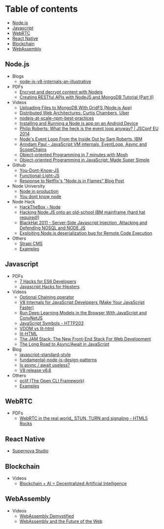 # Table of contents

- [Node.js](#nodejs)
- [Javascript](#javascript)
- [WebRTC](#webrtc)
- [React Native](#react-native)
- [Blockchain](#blockchain)
- [WebAssembly](#webassembly)

## Node.js
  - Blogs
    - [node-js-v8-internals-an-illustrative](https://codeburst.io/node-js-v8-internals-an-illustrative-primer-83766e983bf6)
  - PDFs
    - [Encrypt and decrypt content with Nodejs](pdf/node/Encrypt%20and%20decrypt%20content%20with%20Nodejs%20-%20chris-rock.pdf)
    - [Creating RESTful APIs with NodeJS and MongoDB Tutorial (Part II)](pdf/node/Creating%20RESTful%20APIs%20with%20NodeJS%20and%20MongoDB%20Tutorial%20(Part%20II)%20_%20Adrian%20Mejia%20Blog.pdf)
  - Videos
    - [Uploading Files to MongoDB With GridFS (Node.js App)](https://www.youtube.com/watch?v=3f5Q9wDePzY)
    - [Distributed Web Architectures: Curtis Chambers, Uber](https://www.youtube.com/watch?v=vujVmugFsKc&list=PLFk35rHowTvGUsVMO6r8KPUryn7sjSbjO&index=7&t=0s)
    - [nodejs-at-scale-npm-best-practices](https://blog.risingstack.com/nodejs-at-scale-npm-best-practices)
    - [Installing and Running a Node js app on an Android Device](https://www.youtube.com/watch?v=sOmlK6e4yww)
    - [Philip Roberts: What the heck is the event loop anyway? | JSConf EU 2014](https://www.youtube.com/watch?v=8aGhZQkoFbQ)
    - [Node's Event Loop From the Inside Out by Sam Roberts, IBM](https://www.youtube.com/watch?v=P9csgxBgaZ8)
    - [Arindam Paul - JavaScript VM internals, EventLoop, Async and ScopeChains](https://www.youtube.com/watch?v=QyUFheng6J0)
    - [Object-oriented Programming in 7 minutes with Mosh](https://www.youtube.com/watch?v=pTB0EiLXUC8)
    - [Object-oriented Programming in JavaScript: Made Super Simple](https://www.youtube.com/watch?v=PFmuCDHHpwk)
  - Github
    - [You-Dont-Know-JS](https://github.com/getify/You-Dont-Know-JS)
    - [Functional-Light-JS](https://github.com/getify/Functional-Light-JS)
    - [Response to Netflix's "Node.js in Flames" Blog Post](https://gist.github.com/hueniverse/a3109f716bf25718ba0e)
  - Node University
    - [Node in production](https://node.university/p/node-in-production)
    - [You dont know node](https://node.university/p/you-dont-know-node)
  - Node Hack
    - [HackTheBox - Node](https://www.youtube.com/watch?v=sW10TlZF62w)
    - [Hacking Node.JS onto an old-school IBM mainframe (hard hat required!)](https://www.youtube.com/watch?v=5OHeJca_ByA)
    - [BlackHat 2011 - Server-Side Javascript Injection, Attacking and Defending NOSQL and NODE.JS](https://www.youtube.com/watch?v=ZYiTLZGK4AQ)
    - [Exploiting Node.js deserialization bug for Remote Code Execution](https://www.youtube.com/watch?v=GFacPoWOcw0)
  - Others
    - [Strapi CMS](https://github.com/strapi/strapi)
    - [Examples](/examples/node/readme.md)

## Javascript

  - PDFs
    - [7 Hacks for ES6 Developers](pdf/js/7%20Hacks%20for%20ES6%20Developers%20–%20DailyJS%20–%20Medium.pdf)
    - [Javascript Hacks for Hipsters](pdf/js/Javascript%20Hacks%20for%20Hipsters%20–%20Hacker%20Noon.pdf)
  - Videos
    - [Optional Chaining operator](https://www.youtube.com/watch?v=FKRVqtP8o48)
    - [V8 Internals for JavaScript Developers (Make Your JavaScript Faster)](https://www.youtube.com/watch?v=EhpmNyR2Za0)
    - [Run Deep Learning Models in the Browser With JavaScript and ConvNetJS](https://www.youtube.com/watch?v=out-60vx558)
    - [JavaScript Symbols - HTTP203](https://www.youtube.com/watch?v=qIU151UPOSY)
    - [VDOM vs lit-html](https://www.youtube.com/watch?v=uCHZJy2n8Qs)
    - [lit-HTML](https://www.youtube.com/watch?v=Io6JjgckHbg)
    - [The JAM Stack: The New Front-End Stack For Web Development](https://www.youtube.com/watch?v=_3zYAMkaMf8)
    - [The Long Road to Async/Await in JavaScript](https://www.youtube.com/watch?v=IZIcWl-jq_0)
  - Blog
    - [javascript-standard-style](https://standardjs.com/rules.html#javascript-standard-style)
    - [fundamental-node-js-design-patterns](https://blog.risingstack.com/fundamental-node-js-design-patterns)
    - [Is async / await useless?](https://www.youtube.com/watch?v=ho5PnBOoacw)
    - [V8 release v6.6](https://v8project.blogspot.in/2018/03/v8-release-66.html)
  - Others
    - [oclif (The Open CLI Framework)](https://oclif.io)
    - [Examples](/examples/js/readme.md)
  
## WebRTC
  - PDFs
    - [WebRTC in the real world_ STUN, TURN and signaling - HTML5 Rocks](pdf/webrtc/WebRTC%20in%20the%20real%20world_%20STUN%2C%20TURN%20and%20signaling%20-%20HTML5%20Rocks.pdf)
  
## React Native
  - [Supernova Studio](https://supernova.studio)
    
## Blockchain
  - Videos
    - [Blockchain + AI = Decentralized Artificial Intelligence](https://www.youtube.com/watch?v=ogk4DnqXvuA)
    
## WebAssembly
  - Videos
    - [WebAssembly Demystified](https://www.youtube.com/watch?v=6Y3W94_8scw)
    - [WebAssembly and the Future of the Web](https://www.youtube.com/watch?v=JWCr9vcpl3w)
